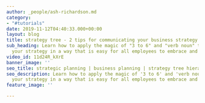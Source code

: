 ```yaml
---
author: _people/ash-richardson.md
category:
- "#tutorials"
date: 2019-11-12T04:40:33.000+00:00
layout: blog
title: strategy tree - 2 tips for communicating your business strategy
sub_heading: Learn how to apply the magic of "3 to 6" and "verb noun" to communicating
  your strategy in a way that is easy for all employees to embrace and collaborate.
video_id: 11d24R_kXrE
banner_image: ''
seo_title: strategic planning | business planning | strategy tree hierarchy
seo_description: Learn how to apply the magic of '3 to 6' and 'verb noun' to communicating
  your strategy in a way that is easy for all employees to embrace and collaborate.
feature_image: ''

---
```

